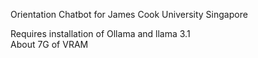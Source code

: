 Orientation Chatbot for James Cook University Singapore  
  
Requires installation of Ollama and llama 3.1  
About 7G of VRAM
